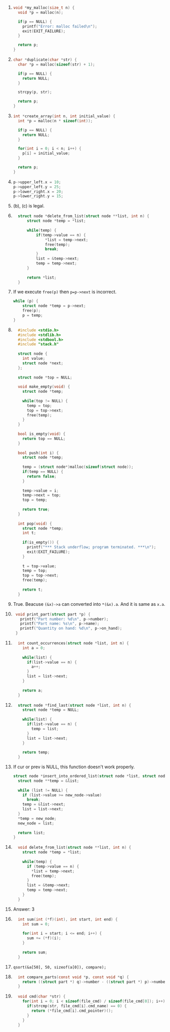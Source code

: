 1. ```c
   void *my_malloc(size_t n) {
     void *p = malloc(n);
   
     if(p == NULL) {
       printf("Error: malloc failed\n");
       exit(EXIT_FAILURE);
     }
   
     return p;
   }
   ```

2. ```c
   char *duplicate(char *str) {
     char *p = malloc(sizeof(str) + 1);
   
     if(p == NULL) {
       return NULL;
     }
   
     strcpy(p, str);
   
     return p;
   }
   ```

3. ```c
   int *create_array(int n, int initial_value) {
     int *p = malloc(n * sizeof(int));
   
     if(p == NULL) {
       return NULL;
     }
   
     for(int i = 0; i < n; i++) {
       p[i] = initial_value;
     }
   
     return p;
   }
   ```

4. ```c
   p->upper_left.x = 10;
   p->upper_left.y = 25;
   p->lower_right.x = 20;
   p->lower_right.y = 15;
   ```

5. (b), (c) is legal.

6. ```c
     struct node *delete_from_list(struct node **list, int n) {
         struct node *temp = *list;
     
         while(temp) {
             if(temp->value == n) {
                 *list = temp->next;
                 free(temp);
                 break;
             }
             list = &temp->next;
             temp = temp->next;
         }
     
         return *list;
     }
     ```

7. If we execute `free(p)` then `p=p->next` is incorrect.

     ```c
     while (p) {
         struct node *temp = p->next;
         free(p);
         p = temp;
     }
     ```

8. ```c
     #include <stdio.h>
     #include <stdlib.h>
     #include <stdbool.h>
     #include "stack.h"
     
     struct node {
       int value;
       struct node *next;
     };
     
     struct node *top = NULL;
     
     void make_empty(void) {
       struct node *temp;
     
       while(top != NULL) {
         temp = top;
         top = top->next;
         free(temp);
       }
     }
     
     bool is_empty(void) {
       return top == NULL;
     }
     
     bool push(int i) {
       struct node *temp;
     
       temp = (struct node*)malloc(sizeof(struct node));
       if(temp == NULL) {
         return false;
       }
     
       temp->value = i;
       temp->next = top;
       top = temp;
     
       return true;
     }
     
     int pop(void) {
       struct node *temp;
       int t;
     
       if(is_empty()) {
         printf("*** Stack underflow; program terminated. ***\n");
         exit(EXIT_FAILURE);
       }
     
       t = top->value;
       temp = top;
       top = top->next;
       free(temp);
     
       return t;
     }
     ```

9. True. Beacuse `(&x)->a` can converted into `*(&x).a`. And it is same as `x.a`.

10. ```c
     void print_part(struct part *p) {
       printf("Part number: %d\n", p->number);
       printf("Part name: %s\n", p->name);
       printf("Quantity on hand: %d\n", p->on_hand);
     }
     ```

11. ```c
      int count_occurrences(struct node *list, int n) {
        int a = 0;
      
        while(list) {
          if(list->value == n) {
            a++;
          }
          list = list->next;
        }
      
        return a;
      }
      ```

12. ```c
      struct node *find_last(struct node *list, int n) {
        struct node *temp = NULL;
      
        while(list) {
          if(list->value == n) {
            temp = list;
          }
          list = list->next;
        }
      
        return temp;
      }
      ```

13. If cur or prev is NULL, this function doesn't work properly.

      ```c
      struct node *insert_into_ordered_list(struct node *list, struct node *new_node) {
        struct node **temp = &list;
        
        while (list != NULL) {
          if (list->value >= new_node->value)
            break;
          temp = &list->next;
          list = list->next;
        }
        *temp = new_node;
        new_node = list;
        
        return list;
      }
      ```

14. ```c
      void delete_from_list(struct node **list, int n) {
        struct node *temp = *list;
      
        while(temp) {
          if (temp->value == n) {
            *list = temp->next;
            free(temp);
          }
          list = &temp->next;
          temp = temp->next;
        }
      }
      ```

15. Answer: 3

16. ```c
      int sum(int (*f)(int), int start, int end) {
        int sum = 0;
      
        for(int i = start; i <= end; i++) {
          sum += (*f)(i);
        }
      
        return sum;
      }
      ```

17. `qsort(&a[50], 50, sizeof(a[0]), compare);`

18. ```c
      int compare_parts(const void *p, const void *q) {
        return ((struct part *) q)->number - ((struct part *) p)->number;
      }
      ```

19. ```c
      void cmd(char *str) {
        for(int i = 0; i < sizeof(file_cmd) / sizeof(file_cmd[0]); i++) {
          if(strcmp(str, file_cmd[i].cmd_name) == 0) {
            return (*file_cmd[i].cmd_pointer)();
          }
        }
      }
      ```
